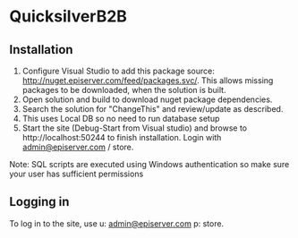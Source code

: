 # QuicksilverB2B
Installation
------------

1.  Configure Visual Studio to add this package source: http://nuget.episerver.com/feed/packages.svc/. This allows missing packages to be downloaded, when the solution is built.
2.  Open solution and build to download nuget package dependencies.
3.  Search the solution for "ChangeThis" and review/update as described.
4.  This uses Local DB so no need to run database setup  
5.  Start the site (Debug-Start from Visual studio) and browse to http://localhost:50244 to finish installation. Login with admin@episerver.com / store.

Note: SQL scripts are executed using Windows authentication so make sure your user has sufficient permissions

Logging in
-------------
To log in to the site, use u: admin@episerver.com  p: store.
